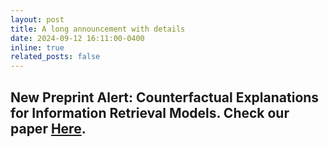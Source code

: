 ```yaml
---
layout: post
title: A long announcement with details
date: 2024-09-12 16:11:00-0400
inline: true
related_posts: false
---
```


New Preprint Alert: Counterfactual Explanations for Information Retrieval Models. Check our paper [Here](https://arxiv.org/abs/2409.00860).
---

